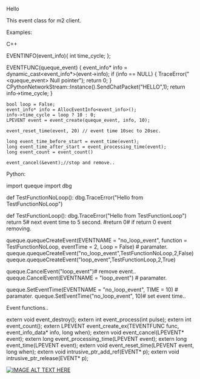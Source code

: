 Hello

This event class for m2 client.


Examples:

C++

EVENTINFO(event_info){
	int time_cycle;
};

EVENTFUNC(queque_event)
{
	event_info* info = dynamic_cast<event_info*>(event->info);
	if (info == NULL)
	{
		TraceError("<queque_event> <Factor> Null pointer");
		return 0;
	}
	CPythonNetworkStream::Instance().SendChatPacket("HELLO",1);
	return info->time_cycle;
}


	bool loop = False;
	event_info* info = AllocEventInfo<event_info>();
	info->time_cycle = loop ? 10 : 0;
	LPEVENT event = event_create(queque_event, info, 10);

	event_reset_time(event, 20) // event time 10sec to 20sec.

	long event_time_before_start = event_time(event);
	long event_time_after_start = event_processing_time(event);
	long event_count = event_count()

	event_cancel(&event);//stop and remove..


Python:

import queque
import dbg

def TestFunctionNoLoop():
	dbg.TraceError("Hello from TestFunctionNoLoop")

def TestFunctionLoop():
	dbg.TraceError("Hello from TestFunctionLoop")
	return 5# next event time to 5 second.
	#return 0# if return 0 event removing.

queque.quequeCreateEvent(EVENTNAME = "no_loop_event", function = TestFunctionNoLoop, eventTime = 2, Loop = False) # paramater.
queque.quequeCreateEvent("no_loop_event",TestFunctionNoLoop,2,False)
queque.quequeCreateEvent("loop_event",TestFunctionLoop,2,True)

queque.CancelEvent("loop_event")# remove event..
queque.CancelEvent(EVENTNAME = "loop_event") # paramater.

queque.SetEventTime(EVENTNAME = "no_loop_event", TIME = 10) # paramater.
queque.SetEventTime("no_loop_event", 10)# set event time..

Event functions..

extern void		event_destroy();
extern int		event_process(int pulse);
extern int		event_count();
extern LPEVENT	event_create_ex(TEVENTFUNC func, event_info_data* info, long when);
extern void		event_cancel(LPEVENT* event);
extern long		event_processing_time(LPEVENT event);
extern long		event_time(LPEVENT event);
extern void		event_reset_time(LPEVENT event, long when);
extern void		intrusive_ptr_add_ref(EVENT* p);
extern void		intrusive_ptr_release(EVENT* p);




[![IMAGE ALT TEXT HERE](http://img.youtube.com/vi/p2jmiIpt3lo/0.jpg)](https://www.youtube.com/watch?v=fUFaGf623dw)
